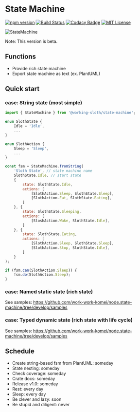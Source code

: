 # State Machine

[![npm version](https://badge.fury.io/js/%40working-sloth%2Fstate-machine.svg)](https://badge.fury.io/js/%40working-sloth%2Fstate-machine)
[![Build Status](https://travis-ci.org/work-work-komei/node.state-machine.svg?branch=develop)](https://travis-ci.org/work-work-komei/node.state-machine)
[![Codacy Badge](https://api.codacy.com/project/badge/Grade/03db41b395194a168573c9b647f9db24)](https://app.codacy.com/app/work-work-komei/node.state-machine?utm_source=github.com&utm_medium=referral&utm_content=work-work-komei/node.state-machine&utm_campaign=Badge_Grade_Dashboard)
[![MIT License](http://img.shields.io/badge/license-MIT-blue.svg?style=flat)](LICENSE)

![StateMachine](https://github.com/work-work-komei/node.state-machine/blob/develop/samples/SlothState.png)

Note: This version is beta.

## Functions
 - Provide rich state machine
 - Export state machine as text (ex. PlantUML)

## Quick start
 
### case: String state (most simple)
```js
import { StateMachine } from '@working-sloth/state-machine';

enum SlothState {
    Idle = 'Idle',
    ...
}

enum SlothAction {
    Sleep = 'Sleep',
    ...
}

const fsm = StateMachine.fromString(
    'Sloth State', // state machine name
    SlothState.Idle, // start state
    {
        state: SlothState.Idle,
        actions: [
            [SlothAction.Sleep, SlothState.Sleep],
            [SlothAction.Eat, SlothState.Eating],
        ]
    }, {
        state: SlothState.Sleeping,
        actions: [
            [SloshAction.Wake, SlothState.Idle],
        ]
    }, {
        state: SlothState.Eating,
        actions: [
            [SlothAction.Sleep, SlothState.Sleep],
            [SlothAction.Stop, SlothState.Idle],
        ]
    }
);

if (fsm.can(SlothAction.Sleep)) {
    fsm.do(SlothAction.Sleep);
}
```

### case: Named static state (rich state)
 See samples: https://github.com/work-work-komei/node.state-machine/tree/develop/samples


### case: Typed dynamic state (rich state with life cycle)
 See samples: https://github.com/work-work-komei/node.state-machine/tree/develop/samples


## Schedule
 - Create string-based fsm from PlantUML: someday
 - State nesting: someday
 - Check coverage: someday
 - Crate docs: someday
 - Release v1.0: someday
 - Rest: every day
 - Sleep: every day
 - Be clever and lazy: soon
 - Be stupid and diligent: never
